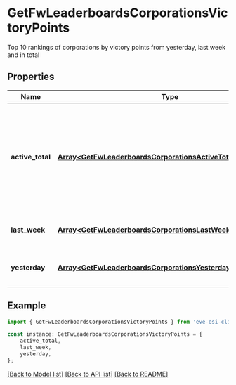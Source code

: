 # GetFwLeaderboardsCorporationsVictoryPoints

Top 10 rankings of corporations by victory points from yesterday, last week and in total

## Properties

Name | Type | Description | Notes
------------ | ------------- | ------------- | -------------
**active_total** | [**Array&lt;GetFwLeaderboardsCorporationsActiveTotalActiveTotal1&gt;**](GetFwLeaderboardsCorporationsActiveTotalActiveTotal1.md) | Top 10 ranking of corporations active in faction warfare by total victory points. A corporation is considered \&quot;active\&quot; if they have participated in faction warfare in the past 14 days | [default to undefined]
**last_week** | [**Array&lt;GetFwLeaderboardsCorporationsLastWeekLastWeek1&gt;**](GetFwLeaderboardsCorporationsLastWeekLastWeek1.md) | Top 10 ranking of corporations by victory points in the past week | [default to undefined]
**yesterday** | [**Array&lt;GetFwLeaderboardsCorporationsYesterdayYesterday1&gt;**](GetFwLeaderboardsCorporationsYesterdayYesterday1.md) | Top 10 ranking of corporations by victory points in the past day | [default to undefined]

## Example

```typescript
import { GetFwLeaderboardsCorporationsVictoryPoints } from 'eve-esi-client-ts';

const instance: GetFwLeaderboardsCorporationsVictoryPoints = {
    active_total,
    last_week,
    yesterday,
};
```

[[Back to Model list]](../README.md#documentation-for-models) [[Back to API list]](../README.md#documentation-for-api-endpoints) [[Back to README]](../README.md)
